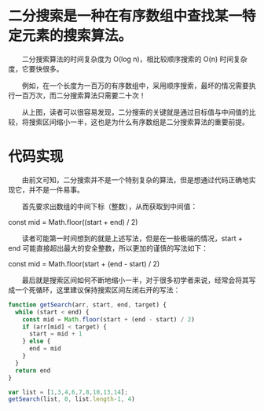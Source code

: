 <!--
 * @Author: tim
 * @Date: 2020-05-07 11:28:14
 * @LastEditors: tim
 * @LastEditTime: 2020-05-07 11:41:28
 * @Description: 
 -->
 
 # 二分搜索是一种在有序数组中查找某一特定元素的搜索算法。

   二分搜索算法的时间复杂度为 O(log n)，相比较顺序搜索的 O(n) 时间复杂度，它要快很多。
 
   例如，在一个长度为一百万的有序数组中，采用顺序搜索，最坏的情况需要执行一百万次，而二分搜索算法只需要二十次！
 
   从上图，读者可以很容易发现，二分搜索的关键就是通过目标值与中间值的比较，将搜索区间缩小一半，这也是为什么有序数组是二分搜索算法的重要前提。
 
# 代码实现
  由前文可知，二分搜索并不是一个特别复杂的算法，但是想通过代码正确地实现它，并不是一件易事。

  首先要求出数组的中间下标（整数），从而获取到中间值：

  const mid = Math.floor((start + end) / 2)

  读者可能第一时间想到的就是上述写法，但是在一些极端的情况，start + end 可能直接超出最大的安全整数，所以更加的谨慎的写法如下：

  const mid = Math.floor(start + (end - start) / 2)

  最后就是搜索区间如何不断地缩小一半，对于很多初学者来说，经常会将其写成一个死循环，这里建议保持搜索区间左闭右开的写法：
 
  ``` js
  function getSearch(arr, start, end, target) {
    while (start < end) {
      const mid = Math.floor(start + (end - start) / 2)
      if (arr[mid] < target) {
        start = mid + 1
      } else {
        end = mid
      }
    }
    return end
  }

  var list = [1,3,4,6,7,8,10,13,14];
  getSearch(list, 0, list.length-1, 4)
  ```